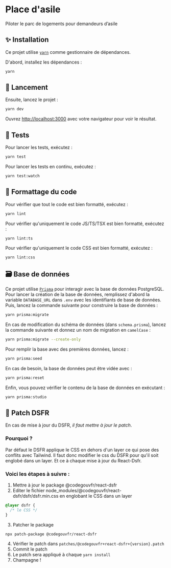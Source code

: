 # Place d'asile

Piloter le parc de logements pour demandeurs d’asile

## ✨ Installation

Ce projet utilise [`yarn`](https://yarnpkg.com/) comme gestionnaire de dépendances.

D'abord, installez les dépendances :

```bash
yarn
```

## 🚀 Lancement

Ensuite, lancez le projet :

```bash
yarn dev
```

Ouvrez [http://localhost:3000](http://localhost:3000) avec votre navigateur pour voir le résultat.

## 🧪 Tests

Pour lancer les tests, exécutez :

```bash
yarn test
```

Pour lancer les tests en continu, exécutez :

```bash
yarn test:watch
```

## 🎨 Formattage du code

Pour vérifier que tout le code est bien formatté, exécutez :

```bash
yarn lint
```

Pour vérifier qu'uniquement le code JS/TS/TSX est bien formatté, exécutez :

```bash
yarn lint:ts
```

Pour vérifier qu'uniquement le code CSS est bien formatté, exécutez :

```bash
yarn lint:css
```

## 🗃️ Base de données

Ce projet utilise [`Prisma`](https://www.prisma.io/docs) pour interagir avec la base de données PostgreSQL. Pour lancer la création de la base de données, remplissez d'abord la variable `DATABASE_URL` dans `.env` avec les identifiants de base de données. Puis, lancez la commande suivante pour construire la base de données :

```bash
yarn prisma:migrate
```

En cas de modification du schéma de données (dans `schema.prisma`), lancez la commande suivante et donnez un nom de migration en `camelCase` :

```bash
yarn prisma:migrate --create-only
```

Pour remplir la base avec des premières données, lancez :

```bash
yarn prisma:seed
```

En cas de besoin, la base de données peut être vidée avec :

```bash
yarn prisma:reset
```

Enfin, vous pouvez vérifier le contenu de la base de données en exécutant :

```bash
yarn prisma:studio
```


## 💅 Patch DSFR

En cas de mise à jour du DSFR, *il faut mettre à jour le patch*.

### Pourquoi ?
Par défaut le DSFR applique le CSS en dehors d'un layer ce qui pose des conflits avec Tailwind.
Il faut donc modifier le css du DSFR pour qu'il soit englobé dans un layer.
Et ce à chaque mise à jour du React-Dsfr.

### Voici les étapes à suivre :

1. Mettre à jour le package @codegouvfr/react-dsfr
2. Editer le fichier node_modules/@codegouvfr/react-dsfr/dsfr/dsfr.min.css en englobant le CSS dans un layer
```css
@layer dsfr {
  /* le CSS */
}
```
3. Patcher le package
```bash
npx patch-package @codegouvfr/react-dsfr
```
4. Vérifier le patch dans `patches/@codegouvfr+react-dsfr+{version}.patch`
5. Commit le patch
6. Le patch sera appliqué à chaque `yarn install`
7. Champagne !
